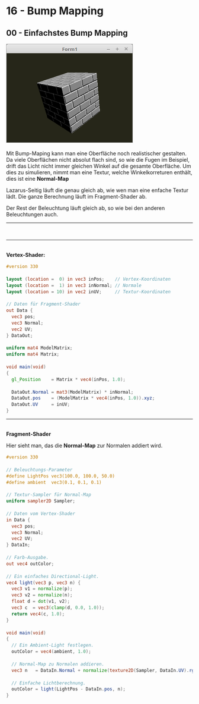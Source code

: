 # 16 - Bump Mapping
## 00 - Einfachstes Bump Mapping

<img src="image.png" alt="Selfhtml"><br><br>
Mit Bump-Maping kann man eine Oberfläche noch realistischer gestalten.
Da viele Oberflächen nicht absolut flach sind, so wie die Fugen im Beispiel, drift das Licht nicht immer gleichen Winkel auf die gesamte Oberfläche.
Um dies zu simulieren, nimmt man eine Textur, welche Winkelkorreturen enthält, dies ist eine <b>Normal-Map</b>

Lazarus-Seitig läuft die genau gleich ab, wie wen man eine enfache Textur lädt.
Die ganze Berechnung läuft im Fragment-Shader ab.

Der Rest der Beleuchtung läuft gleich ab, so wie bei den anderen Beleuchtungen auch.
<hr><br>
<hr><br>
<b>Vertex-Shader:</b>

```glsl
#version 330

layout (location =  0) in vec3 inPos;    // Vertex-Koordinaten
layout (location =  1) in vec3 inNormal; // Normale
layout (location = 10) in vec2 inUV;     // Textur-Koordinaten

// Daten für Fragment-Shader
out Data {
  vec3 pos;
  vec3 Normal;
  vec2 UV;
} DataOut;

uniform mat4 ModelMatrix;
uniform mat4 Matrix;

void main(void)
{
  gl_Position    = Matrix * vec4(inPos, 1.0);

  DataOut.Normal = mat3(ModelMatrix) * inNormal;
  DataOut.pos    = (ModelMatrix * vec4(inPos, 1.0)).xyz;
  DataOut.UV     = inUV;
}

```

<hr><br>
<b>Fragment-Shader</b>

Hier sieht man, das die <b>Normal-Map</b> zur Normalen addiert wird.

```glsl
#version 330

// Beleuchtungs-Parameter
#define LightPos vec3(100.0, 100.0, 50.0)
#define ambient  vec3(0.1, 0.1, 0.1)

// Textur-Sampler für Normal-Map
uniform sampler2D Sampler;

// Daten vom Vertex-Shader
in Data {
  vec3 pos;
  vec3 Normal;
  vec2 UV;
} DataIn;

// Farb-Ausgabe.
out vec4 outColor;

// Ein einfaches Directional-Light.
vec4 light(vec3 p, vec3 n) {
  vec3 v1 = normalize(p);
  vec3 v2 = normalize(n);
  float d = dot(v1, v2);
  vec3 c  = vec3(clamp(d, 0.0, 1.0));
  return vec4(c, 1.0);
}

void main(void)
{
  // Ein Ambient-Light festlegen.
  outColor = vec4(ambient, 1.0);

  // Normal-Map zu Normalen addieren.
  vec3 n   = DataIn.Normal + normalize(texture2D(Sampler, DataIn.UV).rgb * 2.0 - 1.0);

  // Einfache Lichtberechnung.
  outColor = light(LightPos - DataIn.pos, n);
}

```


